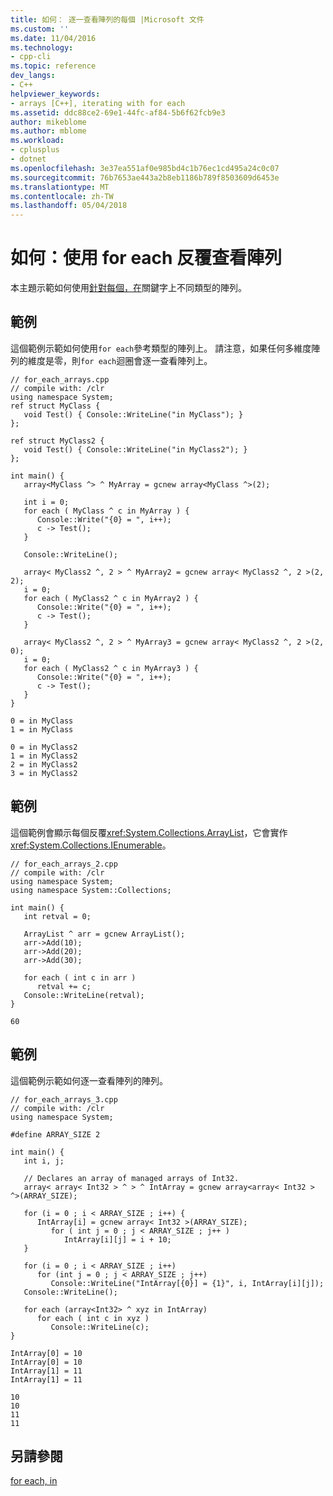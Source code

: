 ```yaml
---
title: 如何： 逐一查看陣列的每個 |Microsoft 文件
ms.custom: ''
ms.date: 11/04/2016
ms.technology:
- cpp-cli
ms.topic: reference
dev_langs:
- C++
helpviewer_keywords:
- arrays [C++], iterating with for each
ms.assetid: ddc88ce2-69e1-44fc-af84-5b6f62fcb9e3
author: mikeblome
ms.author: mblome
ms.workload:
- cplusplus
- dotnet
ms.openlocfilehash: 3e37ea551af0e985bd4c1b76ec1cd495a24c0c07
ms.sourcegitcommit: 76b7653ae443a2b8eb1186b789f8503609d6453e
ms.translationtype: MT
ms.contentlocale: zh-TW
ms.lasthandoff: 05/04/2018
---
```

# <a name="how-to-iterate-over-arrays-with-for-each"></a>如何：使用 for each 反覆查看陣列
本主題示範如何使用[針對每個，在](../dotnet/for-each-in.md)關鍵字上不同類型的陣列。  
  
## <a name="example"></a>範例  
 這個範例示範如何使用`for each`參考類型的陣列上。  請注意，如果任何多維度陣列的維度是零，則`for each`迴圈會逐一查看陣列上。  
  
```  
// for_each_arrays.cpp  
// compile with: /clr  
using namespace System;  
ref struct MyClass {  
   void Test() { Console::WriteLine("in MyClass"); }  
};  
  
ref struct MyClass2 {  
   void Test() { Console::WriteLine("in MyClass2"); }  
};  
  
int main() {  
   array<MyClass ^> ^ MyArray = gcnew array<MyClass ^>(2);  
  
   int i = 0;  
   for each ( MyClass ^ c in MyArray ) {  
      Console::Write("{0} = ", i++);  
      c -> Test();  
   }  
  
   Console::WriteLine();  
  
   array< MyClass2 ^, 2 > ^ MyArray2 = gcnew array< MyClass2 ^, 2 >(2, 2);  
   i = 0;  
   for each ( MyClass2 ^ c in MyArray2 ) {  
      Console::Write("{0} = ", i++);  
      c -> Test();  
   }  
  
   array< MyClass2 ^, 2 > ^ MyArray3 = gcnew array< MyClass2 ^, 2 >(2, 0);  
   i = 0;  
   for each ( MyClass2 ^ c in MyArray3 ) {  
      Console::Write("{0} = ", i++);  
      c -> Test();  
   }  
}  
```  
  
```Output  
0 = in MyClass  
1 = in MyClass  
  
0 = in MyClass2  
1 = in MyClass2  
2 = in MyClass2  
3 = in MyClass2  
```  
  
## <a name="example"></a>範例  
 這個範例會顯示每個反覆<xref:System.Collections.ArrayList>，它會實作<xref:System.Collections.IEnumerable>。  
  
```  
// for_each_arrays_2.cpp  
// compile with: /clr  
using namespace System;  
using namespace System::Collections;  
  
int main() {  
   int retval = 0;  
  
   ArrayList ^ arr = gcnew ArrayList();  
   arr->Add(10);  
   arr->Add(20);  
   arr->Add(30);  
  
   for each ( int c in arr )  
      retval += c;  
   Console::WriteLine(retval);  
}  
```  
  
```Output  
60  
```  
  
## <a name="example"></a>範例  
 這個範例示範如何逐一查看陣列的陣列。  
  
```  
// for_each_arrays_3.cpp  
// compile with: /clr  
using namespace System;  
  
#define ARRAY_SIZE 2  
  
int main() {  
   int i, j;  
  
   // Declares an array of managed arrays of Int32.  
   array< array< Int32 > ^ > ^ IntArray = gcnew array<array< Int32 > ^>(ARRAY_SIZE);  
  
   for (i = 0 ; i < ARRAY_SIZE ; i++) {  
      IntArray[i] = gcnew array< Int32 >(ARRAY_SIZE);  
         for ( int j = 0 ; j < ARRAY_SIZE ; j++ )   
            IntArray[i][j] = i + 10;  
   }  
  
   for (i = 0 ; i < ARRAY_SIZE ; i++)  
      for (int j = 0 ; j < ARRAY_SIZE ; j++)  
         Console::WriteLine("IntArray[{0}] = {1}", i, IntArray[i][j]);  
   Console::WriteLine();  
  
   for each (array<Int32> ^ xyz in IntArray)  
      for each ( int c in xyz )  
         Console::WriteLine(c);  
}  
```  
  
```Output  
IntArray[0] = 10  
IntArray[0] = 10  
IntArray[1] = 11  
IntArray[1] = 11  
  
10  
10  
11  
11  
```  
  
## <a name="see-also"></a>另請參閱  
 [for each, in](../dotnet/for-each-in.md)